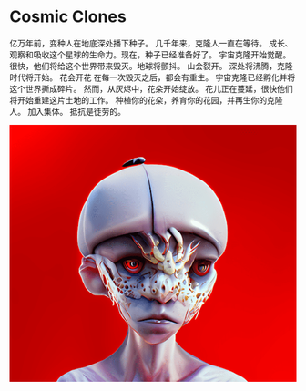 # Cosmic Clones

亿万年前，变种人在地底深处播下种子。 几千年来，克隆人一直在等待。 成长、观察和吸收这个星球的生命力。现在，种子已经准备好了。 宇宙克隆开始觉醒。 很快，他们将给这个世界带来毁灭。地球将颤抖。 山会裂开。 深处将沸腾，克隆时代将开始。
花会开花
在每一次毁灭之后，都会有重生。
宇宙克隆已经孵化并将这个世界撕成碎片。 然而，从灰烬中，花朵开始绽放。
花儿正在蔓延，很快他们将开始重建这片土地的工作。
种植你的花朵，养育你的花园，并再生你的克隆人。
加入集体。 抵抗是徒劳的。

![nft](1.png)
